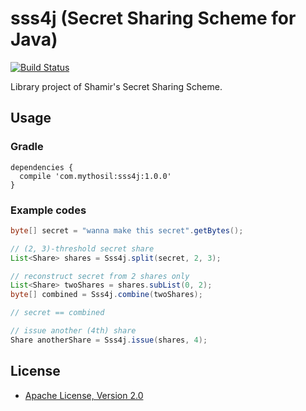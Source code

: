 sss4j (Secret Sharing Scheme for Java)
======================================

[![Build Status](https://travis-ci.org/mythosil/sss4j.svg?branch=master)](https://travis-ci.org/mythosil/sss4j)

Library project of Shamir's Secret Sharing Scheme.

## Usage

### Gradle

```
dependencies {
  compile 'com.mythosil:sss4j:1.0.0'
}
```

### Example codes

```java
byte[] secret = "wanna make this secret".getBytes();

// (2, 3)-threshold secret share
List<Share> shares = Sss4j.split(secret, 2, 3);

// reconstruct secret from 2 shares only
List<Share> twoShares = shares.subList(0, 2);
byte[] combined = Sss4j.combine(twoShares);

// secret == combined

// issue another (4th) share
Share anotherShare = Sss4j.issue(shares, 4);
```

## License
- [Apache License, Version 2.0](http://www.apache.org/licenses/LICENSE-2.0.html)
